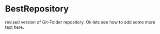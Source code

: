 # BestRepository

revised version of Git-Folder repository. Ok lets see how to add some more text here.


